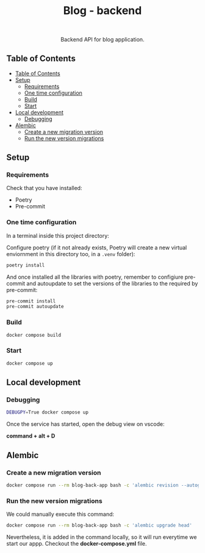 <h1 align="center"> Blog - backend </h1> <br>

<p align="center">
Backend API for blog application.
</p>


## Table of Contents
- [Table of Contents](#table-of-contents)
- [Setup](#setup)
  - [Requirements](#requirements)
  - [One time configuration](#one-time-configuration)
  - [Build](#build)
  - [Start](#start)
- [Local development](#local-development)
  - [Debugging](#debugging)
- [Alembic](#alembic)
  - [Create a new migration version](#create-a-new-migration-version)
  - [Run the new version migrations](#run-the-new-version-migrations)

## Setup

### Requirements

Check that you have installed:
* Poetry
* Pre-commit

### One time configuration

In a terminal inside this project directory:

Configure poetry (if it not already exists, Poetry will create a new virtual enviornment in this directory too, in a `.venv` folder):
```bash
poetry install
```
And once installed all the libraries with poetry, remember to configiure pre-commit and autoupdate to set the versions of the libraries to the required by pre-commit:
```bash
pre-commit install
pre-commit autoupdate
```

### Build

```bash
docker compose build
```

### Start
```bash
docker compose up
```

## Local development

### Debugging
```bash
DEBUGPY=True docker compose up
```
Once the service has started, open the debug view on vscode:

<b>command + alt + D</b>

## Alembic

### Create a new migration version
```bash
docker compose run --rm blog-back-app bash -c 'alembic revision --autogenerate -m "Revision message"'
```

### Run the new version migrations
We could manually execute this command:
```bash
docker compose run --rm blog-back-app bash -c 'alembic upgrade head'
```
Nevertheless, it is added in the command locally, so it will run everytime we start our appp. Checkout the **docker-compose.yml** file.
